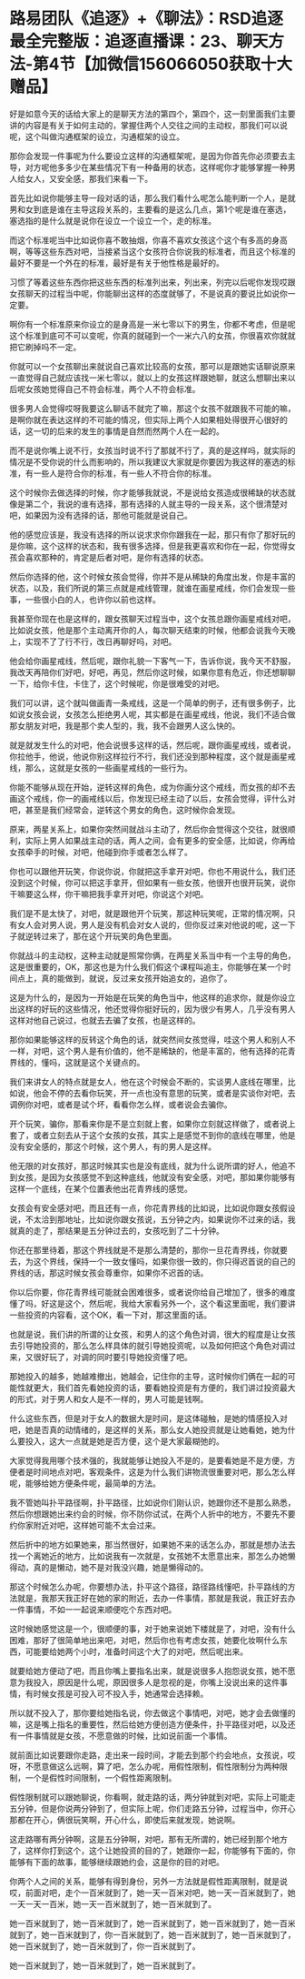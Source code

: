# 路易团队《追逐》+《聊法》：RSD追逐最全完整版：追逐直播课：23、聊天方法-第4节【加微信156066050获取十大赠品】

好是如意今天的话给大家上的是聊天方法的第四个，第四个，这一刻里面我们主要讲的内容是有关于如何主动的，掌握住两个人交往之间的主动权，那我们可以说呢，这个叫做沟通框架的设立，沟通框架的设立。

那你会发现一件事呢为什么要设立这样的沟通框架呢，是因为你首先你必须要去主导，对方呢他多多少在某些情况下有一种备用的状态，这样呢你才能够掌握一种男人给女人，又安全感，那我们来看一下。

首先比如说你能够主导一段对话的话，那么我们看什么呢怎么能判断一个人，是就男和女到底是谁在主导这段关系的，主要看的是这么几点，第1个呢是谁在塞选，塞选指的是什么就是说你在设立一个设立一个，走的标准。

而这个标准呢当中比如说你喜不敢抽烟，你喜不喜欢女孩这个这个有多高的身高啊，等等这些东西对吧，当接紧当这个女孩符合你说我的标准者，而且这个标准的最好不要是一个外在的标准，最好是有关于他性格是最好的。

习惯了等着这些东西你把这些东西的标准列出来，列出来，列完以后呢你发现哎跟女孩聊天的过程当中呢，你能聊出这样的态度就够了，不是说真的要说比如说你一定要。

啊你有一个标准原来你设立的是身高是一米七零以下的男生，你都不考虑，但是呢这个标准到底可不可以变呢，你真的就碰到一个一米六八的女孩，你很喜欢你就就把它刷掉吗不一定。

你就可以一个女孩聊出来就说自己喜欢比较高的女孩，那可以是跟她实话聊说原来一直觉得自己就应该找一米七零以，就以上的女孩这样跟她聊，就这么想聊出来以后呢女孩她觉得自己不符会标准，两个人不符会标准。

很多男人会觉得哎呀我要这么聊话不就完了嘛，那这个女孩不就跟我不可能的嘛，是啊你就在表达这样的不可能的情况，但实际上两个人如果相处得很开心很好的话，这一切的后来的发生的事情是自然而然两个人在一起的。

而不是说你嘴上说不行，女孩当时说不行了那就不行了，真的是这样吗，就实际的情况是不受你说的什么而影响的，所以我建议大家就是你要因为我这样的塞选的标准，有一些人是符合你的标准，有一些人不符合你的标准。

这个时候你去做选择的时候，你才能够我就说，不是说给女孩造成很稀缺的状态就像是第二个，我说的谁有选择，那有选择的人就主导的一段关系，这个很清楚对吧，如果因为没有选择的话，那他可能就是说自己。

他的感觉应该是，我没有选择的所以说求求你你跟我在一起，那只有你了那好玩的是你嘛，这个这样的状态和，我有很多选择，但是我更喜欢和你在一起，你觉得女孩会喜欢那种的，肯定是后者对吧，是你有选择的状态。

然后你选择的他，这个时候女孩会觉得，你并不是从稀缺的角度出发，你是丰富的状态，以及，我们所说的第三点就是戒线管理，就谁在画星戒线，你们会发现一些事，一些很小白的人，也许你以前也这样。

我甚至你现在也是这样的，跟女孩聊天过程当中，这个女孩总跟你画星戒线对吧，比如说女孩，他是那个主动离开你的人，每次聊天结束的时候，他都会说我今天晚上，实现不了了行不行，改日再聊好吗，对吧。

他会给你画星戒线，然后呢，跟你礼貌一下客气一下，告诉你说，我今天不舒服，我改天再陪你们好吧，好吧，再见，然后你这时候，如果你意有危近，你还想聊聊一下，给你卡住，卡住了，这个时候呢，你是很难受的对吧。

我们可以讲，这个就叫做画青一条戒线，这是一个简单的例子，还有很多例子，比如说女孩会说，女孩怎么拒绝男人呢，其实都是在画星戒线，他说，我们不适合做那女朋友对吧，我是那个卖人型的，我，我不会跟男人这么快的。

就是就发生什么的对吧，他会说很多这样的话，然后呢，跟你画星戒线，或者说，你拉他手，他说，他说你别这样拉行不行，我们还没到那种程度，这个就是画星戒线，那么，这就是女孩的一些画星戒线的一些行为。

你能不能够从现在开始，逆转这样的角色，成为你画分这个戒线，而女孩的却不去画这个戒线，你一的画戒线以后，你发现已经主动了以后，女孩会觉得，评什么对吧，甚至是我们经常会，逆转这个男女的角色，这时候你会发现。

原来，两星关系上，如果你突然间就战斗主动了，然后你会觉得这个交往，就很顺利，实际上男人如果战主动的话，两人之间，会有更多的安全感，比如说，你再给女孩牵手的时候，对吧，他碰到你手或者怎么样了。

你也可以跟他开玩笑，你说你说，你就把这手拿开对吧，你也不用说什么，我们还没到这个时候，你可以把这手拿开，但如果有一些女孩，他很开也很开玩笑，说你干嘛要这么样，你干嘛把我手拿开对吧，你说这个对吧。

我们是不是太快了，对吧，就是跟他开个玩笑，那这种玩笑呢，正常的情况啊，只有女人会对男人说，男人是没有机会对女人说的，但你反过来对他说的呢，这一下子就逆转过来了，那在这个开玩笑的角色里面。

你就战斗的主动权，这种主动就是照常你俩，在两星关系当中有一个主导的角色，这是很重要的，OK，那这也是为什么我们假这个课程叫追主，你能够在某一个时间点上，真的能做到，就说，反过来女孩开始追女的，追你了。

这是为什么的，是因为一开始是在玩笑的角色当中，他这样的追求你，就是你设立出这样的好玩的这些情况，他还觉得你挺好玩的，因为很少有男人，几乎没有男人这样对他自己说过，也就去去骗了女孩，也是这样的。

那你如果能够这样的反转这个角色的话，就突然间女孩觉得，哇这个男人和别人不一样，对吧，这个男人是有价值的，他不是稀缺的，他是丰富的，他有选择的花青界线的，懂吗，这就是这个关键点的。

我们来讲女人的特点就是女人，他在这个时候会不断的，实谈男人底线在哪里，比如说，他会不停的去看你玩笑，开一点也没有意思的玩笑，或者是实谈你对吧，去调例你对吧，或者是试个坏，看看你怎么样，或者说会去骗你。

开个玩笑，骗你，那看来你是不是立刻就上套，如果你立刻就这样做了，或者说上套了，或者立刻去从于这个女孩的女孩，其实上是感觉不到你的底线在哪里，他是没有安全感的，那这个时候，这个男人，有的男人是这样。

他无限的对女孩好，那这时候其实也是没有底线，就为什么说所谓的好人，他追不到女孩，是因为女孩感觉不到这种底线，他就没有安全感，对吧，那如果你能够有这样一个底线，在某个位置表他出花青界线的感觉。

女孩会有安全感对吧，而且还有一点，你花青界线的比如说，比如说你跟女孩假设说，不太洽到那地址，比如说你跟女孩说，五分钟之内，如果说你不过来的话，我就真的走了，那结果是五分钟过去的，女孩吃到了二十分钟。

你还在那里待着，那这个界线就是不是那么清楚的，那你一旦花青界线，你就要去，为这个界线，保持一个一致女懂吗，如果你很一致的，你只得迟首说的自己的界线的话，那这时候女孩会尊重你，如果你不迟首的话。

你以后你要，你花青界线可能就会困难很多，或者说你给自己增加了，很多的难度懂了吗，好这是这个，然后呢，我给大家看另外一个，这个看这里面呢，我们要讲一些投资的内容看，这个OK，看一下对，那这里面的话。

也就是说，我们讲的所谓的让女孩，和男人的这个角色对调，很大的程度是让女孩去引导她投资的，那么怎么样具体的就引导她投资呢，以及如何把这个角色对调过来，又很好玩了，对调的同时要引导她投资懂了吧。

那她投入的越多，她越难撤出，她越会，记住你的主导，这时候你们俩在一起的可能性就更大，我们首先看她投资的话，要看她投资是有方便的，我们讲过投资最大的形式，对于男人和女人是不一样的，男人可能是钱啊。

什么这些东西，但是对于女人的数据大是时间，是这体碰触，是她的情感投入对吧，她是否真的动情绪的，是这样的关系，那么女人她投资就是让她看她，她为什么要投入，这大一点就是她是否方便，这个是大家最糊弛的。

大家觉得我用哪个技术强的，我就能够让她投入不是的，是要看她是不是方便，方便者是时间地点对吧，客观条件，这是为什么我们讲物流很重要对吧，那么怎么样呢，能够给她方便条件呢，最简单的方法。

我不管她叫扑平路径啊，扑平路径，比如说你们刚认识，她跟你还不是那么熟悉，然后你想跟她出来约会的时候，你不防你试试，在两个人折中的地方，不要先不要约你家附近对吧，这样她可能不太会过来。

然后折中的地方如果她来，那当然很好，如果她不来的话怎么办，那就是想办法去找一个离她近的地方，比如说我有一次就是，女孩她不太愿意出来，那怎么办她懒得动，真的是懒动，她不是对我没兴趣，她是懒得动的。

那这个时候怎么办呢，你要想办法，扑平这个路径，路径路线懂吧，扑平路线的方法就是，我那天我正好在她的家的附近，去办一件事情，那就是我说，我正好去办一件事情，不如一一起说来顺便吃个东西对吧。

这时候她感觉这是一个，很顺便的事，对于她来说她下楼就是了，对吧，没有什么困难，那好了很简单地出来吧，对吧，然后你也有考虑女孩，她要化妆啊什么东西，可能要给她两个小时，准备时间这个大了的对吧，然后呢出来。

就要给她方便动了吧，而且你嘴上要指名出来，就是说很多人抱怨说女孩，她不愿意为我投入，原因是什么呢，原因很多人是忽视的是，你嘴上没说出来的这件事情，有时候女孩是可投入可不投入手，她通常会选择赖。

所以就不投入了，那你要给她指名说，你去做这个事情吧，对吧，她才会去做懂的嘛，这是嘴上指名的重要性，然后给她方便创造方便条件，扑平路径对吧，以及还有一件事情就是女孩，不愿意做的时候，比如说前面一个事情。

就前面比如说要跟你走路，走出来一段时间，才能去到那个约会地点，女孩说，哎呀，不愿意做这么远啊，算了吧，怎么办呢，用假性限制，假性限制分为两种限制，一个是假性时间限制，一个假性距离限制。

假性限制就可以跟她聊说，你看啊，就走路的话，两分钟就到对吧，实际上可能走五分钟，但是你说两分钟到了，但实际上呢，你们走路五分钟，过程当中，你开心那都在开心，俩很玩笑啊，开心什么，即使后来就发现，她说啊。

这走路哪有两分钟啊，这是五分钟啊，对吧，那有无所谓的，她已经到那个地方了，这样你打到这个，这个让她投资的目的了，她跟你一起，你能够有下面的，你能够有下面的故事，能够继续跟她约会，这是你的目的对吧。

你两个人之间的关系，能够有得到身份，另外一方法就是假性距离限制，就是说哎，前面对吧，走个一百米就到了，她一天一百米对吧，她一天一百米就到了，她一天一天一百米，她一天一百米就到了，她一百米就到了。

她一百米就到了，她一百米就到了，她一百米就到了，她一百米就到了，她一百米就到了，她一百米就到了，你一百米就到了，她一百米就到了，她一百米就到了，她一百米就到了，她一百米就到了，你一百米就到了。

她一百米就到了，她一百米就到了，她一百米就到了。